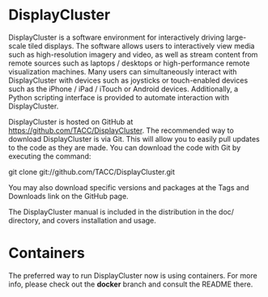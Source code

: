 # DisplayCluster

DisplayCluster is a software environment for interactively driving large-scale tiled displays. The software allows users to interactively view media such as high-resolution imagery and video, as well as stream content from remote sources such as laptops / desktops or high-performance remote visualization machines. Many users can simultaneously interact with DisplayCluster with devices such as joysticks or touch-enabled devices such as the iPhone / iPad / iTouch or Android devices. Additionally, a Python scripting interface is provided to automate interaction with DisplayCluster.

DisplayCluster is hosted on GitHub at https://github.com/TACC/DisplayCluster. The recommended way to download DisplayCluster is via Git. This will allow you to easily pull updates to the code as they are made. You can download the code with Git by executing the command:

git clone git://github.com/TACC/DisplayCluster.git

You may also download specific versions and packages at the Tags and Downloads link on the GitHub page.

The DisplayCluster manual is included in the distribution in the doc/ directory, and covers installation and usage.

# Containers

The preferred way to run DisplayCluster now is using containers.   For more info, please check out the **docker** branch and consult the README there.


